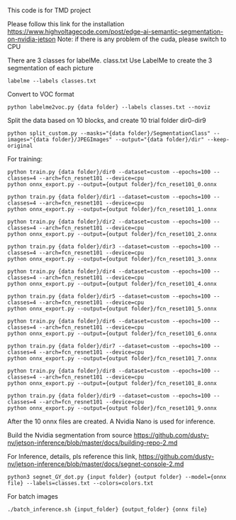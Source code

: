 This code is for TMD project

Please follow this link for the installation
https://www.highvoltagecode.com/post/edge-ai-semantic-segmentation-on-nvidia-jetson
Note: if there is any problem of the cuda, please switch to CPU

There are 3 classes for labelMe.
class.txt
Use LabelMe to create the 3 segmentation of each picture
```
labelme --labels classes.txt
```
Convert to VOC format
```
python labelme2voc.py {data folder} --labels classes.txt --noviz
```
Split the data based on 10 blocks, and create 10 trial folder dir0-dir9
```
python split_custom.py --masks="{data folder}/SegmentationClass" --images="{data folder}/JPEGImages" --output="{data folder}/dir" --keep-original
```
For training:
```
python train.py {data folder}/dir0 --dataset=custom --epochs=100 --classes=4 --arch=fcn_resnet101 --device=cpu
python onnx_export.py --output={output folder}/fcn_reset101_0.onnx

python train.py {data folder}/dir1 --dataset=custom --epochs=100 --classes=4 --arch=fcn_resnet101 --device=cpu
python onnx_export.py --output={output folder}/fcn_reset101_1.onnx

python train.py {data folder}/dir2 --dataset=custom --epochs=100 --classes=4 --arch=fcn_resnet101 --device=cpu
python onnx_export.py --output={output folder}/fcn_reset101_2.onnx

python train.py {data folder}/dir3 --dataset=custom --epochs=100 --classes=4 --arch=fcn_resnet101 --device=cpu
python onnx_export.py --output={output folder}/fcn_reset101_3.onnx

python train.py {data folder}/dir4 --dataset=custom --epochs=100 --classes=4 --arch=fcn_resnet101 --device=cpu
python onnx_export.py --output={output folder}/fcn_reset101_4.onnx

python train.py {data folder}/dir5 --dataset=custom --epochs=100 --classes=4 --arch=fcn_resnet101 --device=cpu
python onnx_export.py --output={output folder}/fcn_reset101_5.onnx

python train.py {data folder}/dir6 --dataset=custom --epochs=100 --classes=4 --arch=fcn_resnet101 --device=cpu
python onnx_export.py --output={output folder}/fcn_reset101_6.onnx

python train.py {data folder}/dir7 --dataset=custom --epochs=100 --classes=4 --arch=fcn_resnet101 --device=cpu
python onnx_export.py --output={output folder}/fcn_reset101_7.onnx

python train.py {data folder}/dir8 --dataset=custom --epochs=100 --classes=4 --arch=fcn_resnet101 --device=cpu
python onnx_export.py --output={output folder}/fcn_reset101_8.onnx

python train.py {data folder}/dir9 --dataset=custom --epochs=100 --classes=4 --arch=fcn_resnet101 --device=cpu
python onnx_export.py --output={output folder}/fcn_reset101_9.onnx
```
After the 10 onnx files are created.
A Nvidia Nano is used for inference.

Build the Nvidia segmentation from source
https://github.com/dusty-nv/jetson-inference/blob/master/docs/building-repo-2.md

For Inference, details, pls reference this link, https://github.com/dusty-nv/jetson-inference/blob/master/docs/segnet-console-2.md
```
python3 segnet_GY_dot.py {input folder} {output folder} --model={onnx file} --labels=classes.txt --colors=colors.txt 
```
For batch images
```
./batch_inference.sh {input_folder} {output_folder} {onnx file}
```
